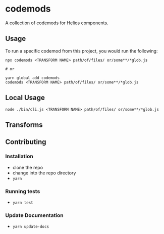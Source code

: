 # codemods

A collection of codemods for Helios components.

## Usage

To run a specific codemod from this project, you would run the following:

```
npx codemods <TRANSFORM NAME> path/of/files/ or/some**/*glob.js

# or

yarn global add codemods
codemods <TRANSFORM NAME> path/of/files/ or/some**/*glob.js
```

## Local Usage
```
node ./bin/cli.js <TRANSFORM NAME> path/of/files/ or/some**/*glob.js
```

## Transforms

<!--TRANSFORMS_START-->
<!--TRANSFORMS_END-->

## Contributing

### Installation

* clone the repo
* change into the repo directory
* `yarn`

### Running tests

* `yarn test`

### Update Documentation

* `yarn update-docs`